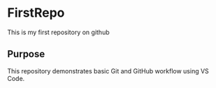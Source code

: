 # FirstRepo
This is my first repository on github
## Purpose
This repository demonstrates basic Git and GitHub workflow using VS Code.

